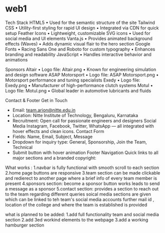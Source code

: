 # web1


 Tech Stack
HTML5
• Used for the semantic structure of the site
Tailwind CSS
• Utility-first styling for rapid UI design
• Integrated via CDN for quick setup
Feather Icons
• Lightweight, customizable SVG icons
• Used for social media and UI elements
Vanta.js
• Provides animated background effects (Waves)
• Adds dynamic visual flair to the hero section
Google Fonts
• Racing Sans One and Roboto for custom typography
• Enhances branding and readability
JavaScript
• Handles interactive behavior and animations

Sponsors
Altair
• Logo file: Altair.png
• Known for engineering simulation and design software
ASAP Motorsport
• Logo file: ASAP Motorsport.png
• Motorsport performance and tuning specialists
Exedy
• Logo file: Exedy.png
• Manufacturer of high-performance clutch systems
Motul
• Logo file: Motul.png
• Global leader in automotive lubricants and fluids

 Contact & Footer
 Get in Touch
- Email: team.arion@nitte.edu.in
- Location: Nitte Institute of Technology, Bengaluru, Karnataka
- Recruitment: Open call for passionate engineers and designers
 Social Media
Instagram, Facebook, Twitter, WhatsApp — all integrated with hover effects and clean icons.
 Contact Form
- Fields: Name, Email, Subject, Message
- Dropdown for inquiry type: General, Sponsorship, Join the Team, Technical
- Submit button with hover animation
 Footer Navigation
Quick links to all major sections and a branded copyright:


What works :
1.navbar is fully functional with smooth scroll to each section 
2.home page buttons are responsive
3.team section can be made clickable and redierect to another page where a brief info of every team member is present 
4.sponsors section: become a sponsor button works leads to send a message as a sponsor 
5.contact section: provides a section to reach out to the team regarding different queries 
soical media sections are given which can be linked to teh team's social media accounts further mail id , location of the college and where the team is established is provided


what is planned to be added:
1.add full functionality team and social media section 
2.add 3ed workind elements to the webpage
3.add a working hamburger section 







